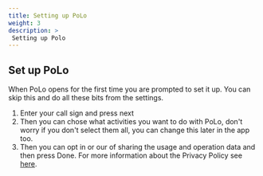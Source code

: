 ```yaml
---
title: Setting up PoLo
weight: 3
description: >
 Setting up Polo
---
```


## Set up PoLo
 When PoLo opens for the first time you are prompted to set it up. You can skip this and do all these bits from the settings. 
1. Enter your call sign and press next
1. Then you can chose what activities you want to do with PoLo, don't worry if you don't select them all, you can change this later in the app too. 
1. Then you can opt in or our of sharing the usage and operation data and then press Done. For more information about the Privacy Policy see <a href="https://ham2k.com/legal/privacy/">here</a>.
 


